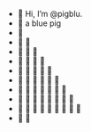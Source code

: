 - 👋 Hi, I’m @pigblu.
- 👋 a blue pig
- 👋
- 👋 👋
- 👋 👋 👋
- 👋 👋 👋 👋
- 👋 👋 👋 👋 👋
- 👋 👋 👋 👋 👋 👋
- 👋 👋 👋 👋 👋 👋 👋
- 👋 👋 👋 👋 👋 👋 👋 👋
- 👋 👋 👋 👋 👋 👋 👋 👋 👋
- 👋 👋 
 
<!---
pigblu/pigblu is a ✨ special ✨ repository because its `README.md` (this file) appears on your GitHub profile.
You can click the Preview link to take a look at your changes.
--->
